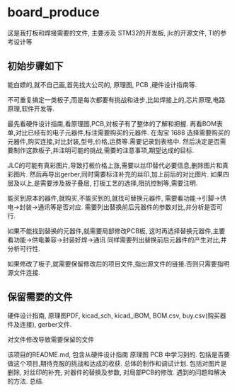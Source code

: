 # board_produce

这是我打板和焊接需要的文件, 主要涉及 STM32的开发板, jlc的开源文件, TI的参考设计等  

## 初始步骤如下

能白嫖的,就不自己画,首先找大公司的, 原理图, PCB ,硬件设计指南等.

不可重复搞定一类板子,而是每次都要有挑战和进步,比如焊接上的,芯片原理,电路原理,软件开发等.

最先看硬件设计指南,看原理图,PCB,对板子有了整体的了解和把握.
再看BOM表单,对比已经有的电子元器件,标注需要购买的元器件.
在淘宝 1688 选择需要购买的元器件,购买连接,对比封装,型号,价格,运费等.需要记录到表格中.
然后决定是否需要制作这款板子,并注明可能的挑战,需要的注意事项,期望达成的目标.

JLC的可能有真彩图片,导致打板价格上涨,需要以丝印替代必要信息,删除图片和真彩图片.
然后再导出gerber,同时需要标注补充的丝印,加上前后的对比图片.
如果四层及以上,是需要涉及板子叠层, 打板工艺的选择,阻抗控制等,需要注明.

能买到原本的器件,就购买,不能买到的,就找可替换元器件,
需要看功能->引脚->供电->封装->通讯等是否对应.
需要列出替换前后元器件的参数对比,并分析是否可行.

如果不能找到替换的元器件,就需要局部修改PCB板,
这时再选择替换元器件,主要看功能->供电兼容->封装好焊->通讯
同样需要列出替换前后元器件的产生对比,并分析可行性.

如果修改了板子,就需要保留修改后的项目文件,指出源文件的链接.否则只需要指明源文件连接.

## 保留需要的文件

硬件设计指南, 原理图PDF, kicad_sch, kicad_iBOM, BOM.csv, buy.csv(购买器件及连接), gerber文件.

对文件修改导致需要保留的文件

该项目的README.md, 
    包含从硬件设计指南 原理图 PCB 中学习到的.
    包括是否要做这个项目,期待克服的挑战和达成的收获.
    总体的制作和调试计划.
    包括对图片是删除, 对丝印的补充, 对器件的替换及参数, 对局部PCB的修改.
    遇到的问题和解决的方法.
    总结.








